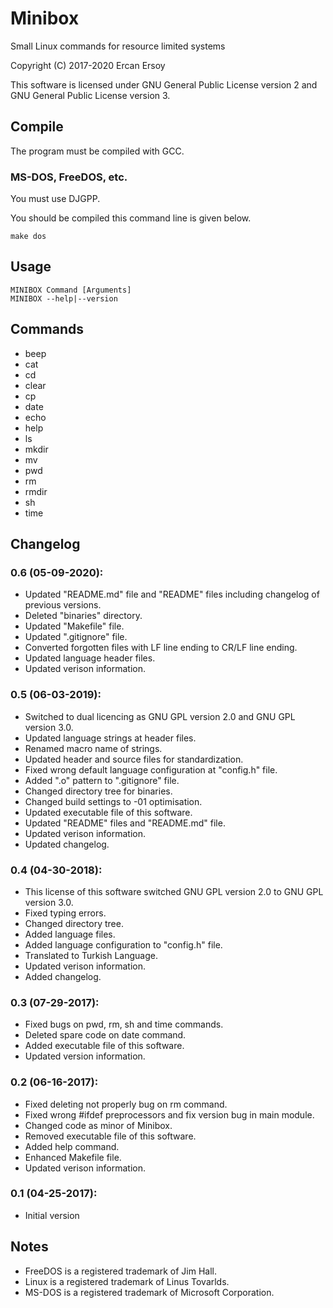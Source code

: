 # Minibox

Small Linux commands for resource limited systems

Copyright (C) 2017-2020 Ercan Ersoy

This software is licensed under GNU General Public License version 2 and GNU General Public License version 3.

## Compile

The program must be compiled with GCC.

### MS-DOS, FreeDOS, etc.

You must use DJGPP.

You should be compiled this command line is given below.

    make dos

## Usage

    MINIBOX Command [Arguments]
    MINIBOX --help|--version

## Commands

* beep
* cat
* cd
* clear
* cp
* date
* echo
* help
* ls
* mkdir
* mv
* pwd
* rm
* rmdir
* sh
* time

## Changelog

### 0.6 (05-09-2020):
* Updated "README.md" file and "README" files including changelog of previous versions.
* Deleted "binaries" directory.
* Updated "Makefile" file.
* Updated ".gitignore" file.
* Converted forgotten files with LF line ending to CR/LF line ending.
* Updated language header files.
* Updated verison information.

### 0.5 (06-03-2019):
* Switched to dual licencing as GNU GPL version 2.0 and GNU GPL version 3.0.
* Updated language strings at header files.
* Renamed macro name of strings.
* Updated header and source files for standardization.
* Fixed wrong default language configuration at "config.h" file.
* Added ".o" pattern to ".gitignore" file.
* Changed directory tree for binaries.
* Changed build settings to -01 optimisation.
* Updated executable file of this software.
* Updated "README" files and "README.md" file.
* Updated verison information.
* Updated changelog.

### 0.4 (04-30-2018):
* This license of this software switched GNU GPL version 2.0 to GNU GPL version 3.0.
* Fixed typing errors.
* Changed directory tree.
* Added language files.
* Added language configuration to "config.h" file.
* Translated to Turkish Language.
* Updated verison information.
* Added changelog.

### 0.3 (07-29-2017):
* Fixed bugs on pwd, rm, sh and time commands.
* Deleted spare code on date command.
* Added executable file of this software.
* Updated version information.

### 0.2 (06-16-2017):
* Fixed deleting not properly bug on rm command.
* Fixed wrong #ifdef preprocessors and fix version bug in main module.
* Changed code as minor of Minibox.
* Removed executable file of this software.
* Added help command.
* Enhanced Makefile file.
* Updated verison information.

###  0.1 (04-25-2017):
* Initial version

## Notes

* FreeDOS is a registered trademark of Jim Hall.
* Linux is a registered trademark of Linus Tovarlds.
* MS-DOS is a registered trademark of Microsoft Corporation.
